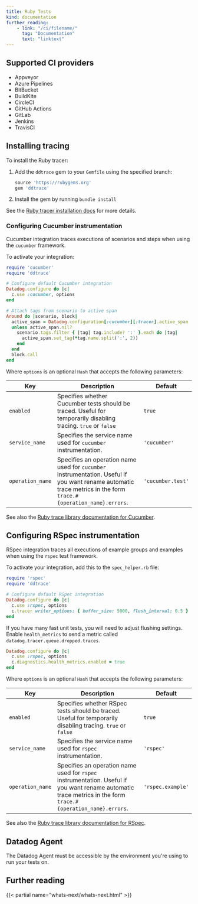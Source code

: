 ```yaml
---
title: Ruby Tests
kind: documentation
further_reading:
    - link: "/ci/filename/"
      tag: "Documentation"
      text: "linktext"
---
```


## Supported CI providers

* Appveyor
* Azure Pipelines
* BitBucket
* BuildKite
* CircleCI
* GitHub Actions
* GitLab
* Jenkins
* TravisCI

## Installing tracing

To install the Ruby tracer:

1. Add the `ddtrace` gem to your `Gemfile` using the specified branch:

    ```ruby
    source 'https://rubygems.org'
    gem 'ddtrace'
    ```
2. Install the gem by running `bundle install`

See the [Ruby tracer installation docs][1] for more details.

### Configuring Cucumber instrumentation

Cucumber integration traces executions of scenarios and steps when using the `cucumber` framework.

To activate your integration:

```ruby
require 'cucumber'
require 'ddtrace'

# Configure default Cucumber integration
Datadog.configure do |c|
  c.use :cucumber, options
end

# Attach tags from scenario to active span
Around do |scenario, block|
  active_span = Datadog.configuration[:cucumber][:tracer].active_span
  unless active_span.nil?
    scenario.tags.filter { |tag| tag.include? ':' }.each do |tag|
      active_span.set_tag(*tag.name.split(':', 2))
    end
  end
  block.call
end
```

Where `options` is an optional `Hash` that accepts the following parameters:

| Key | Description | Default |
| --- | ----------- | ------- |
| `enabled` | Specifies whether Cucumber tests should be traced. Useful for temporarily disabling tracing. `true` or `false` | `true` |
| `service_name` | Specifies the service name used for `cucumber` instrumentation. | `'cucumber'` |
| `operation_name` | Specifies an operation name used for `cucumber` instrumentation. Useful if you want rename automatic trace metrics in the form `trace.#{operation_name}.errors`. | `'cucumber.test'` |


See also the [Ruby trace library documentation for Cucumber][2].


## Configuring RSpec instrumentation

RSpec integration traces all executions of example groups and examples when using the `rspec` test framework.

To activate your integration, add this to the `spec_helper.rb` file:

```ruby
require 'rspec'
require 'ddtrace'

# Configure default RSpec integration
Datadog.configure do |c|
  c.use :rspec, options
  c.tracer writer_options: { buffer_size: 5000, flush_interval: 0.5 }
end
```

If you have many fast unit tests, you will need to adjust flushing settings. Enable `health_metrics` to send a metric called `datadog.tracer.queue.dropped.traces`.

```ruby
Datadog.configure do |c|
  c.use :rspec, options
  c.diagnostics.health_metrics.enabled = true
end
```

Where `options` is an optional `Hash` that accepts the following parameters:

| Key | Description | Default |
| --- | ----------- | ------- |
| `enabled` | Specifies whether RSpec tests should be traced. Useful for temporarily disabling tracing. `true` or `false` | `true` |
| `service_name` | Specifies the service name used for `rspec` instrumentation. | `'rspec'` |
| `operation_name` | Specifies an operation name used for `rspec` instrumentation. Useful if you want rename automatic trace metrics in the form `trace.#{operation_name}.errors`. | `'rspec.example'` |

See also the [Ruby trace library documentation for RSpec][3].

## Datadog Agent

The Datadog Agent must be accessible by the environment you're using to run your tests on.


## Further reading

{{< partial name="whats-next/whats-next.html" >}}

[1]: /tracing/setup_overview/setup/ruby/#installation
[2]: /tracing/setup_overview/setup/ruby/#cucumber
[3]: /tracing/setup_overview/setup/ruby/#rspec
